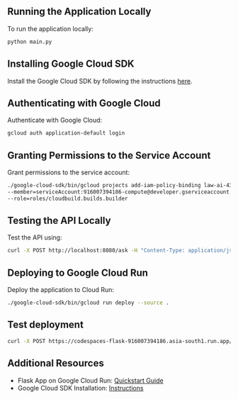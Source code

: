 
## Running the Application Locally

To run the application locally:

```bash
python main.py
```

## Installing Google Cloud SDK

Install the Google Cloud SDK by following the instructions [here](https://cloud.google.com/sdk/docs/install).

## Authenticating with Google Cloud

Authenticate with Google Cloud:

```bash
gcloud auth application-default login
```

## Granting Permissions to the Service Account

Grant permissions to the service account:

```bash
./google-cloud-sdk/bin/gcloud projects add-iam-policy-binding law-ai-437009 \
--member=serviceAccount:916007394186-compute@developer.gserviceaccount.com \
--role=roles/cloudbuild.builds.builder
```

## Testing the API Locally

Test the API using:

```bash
curl -X POST http://localhost:8080/ask -H "Content-Type: application/json" -d '{"question":"What are the rights I have as a citizen of India?"}'
```

## Deploying to Google Cloud Run

Deploy the application to Cloud Run:

```bash
./google-cloud-sdk/bin/gcloud run deploy --source .
```

## Test deployment
```bash
curl -X POST https://codespaces-flask-916007394186.asia-south1.run.app/ask -H "Content-Type: application/json" -d '{"question":"What are the rights I have as a citizen of India?"}'
```

## Additional Resources

- Flask App on Google Cloud Run: [Quickstart Guide](https://cloud.google.com/run/docs/quickstarts/build-and-deploy/deploy-python-service)
- Google Cloud SDK Installation: [Instructions](https://cloud.google.com/sdk/docs/install)

